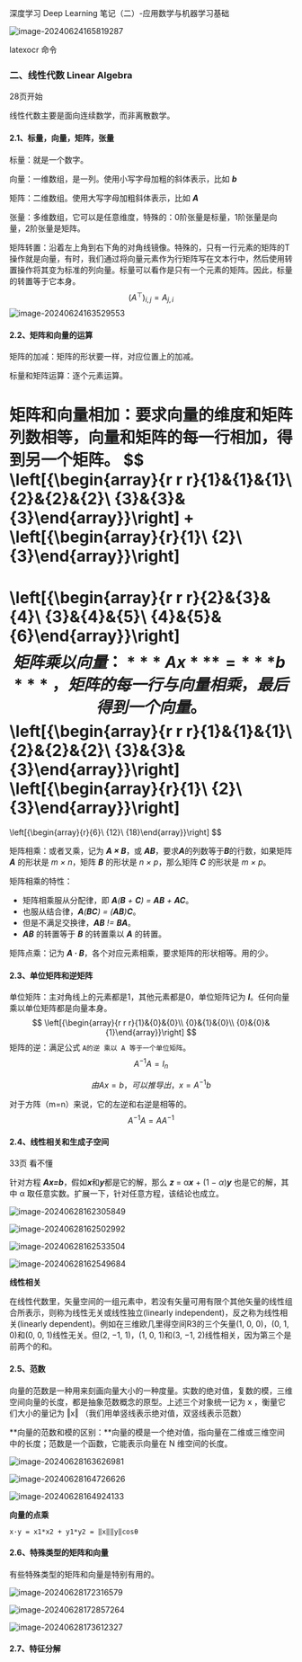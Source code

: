 深度学习 Deep Learning 笔记（二）-应用数学与机器学习基础

![image-20240624165819287](D:\dev\php\magook\trunk\server\md\img\image-20240624165819287.png)



latexocr 命令



### 二、线性代数 Linear Algebra

28页开始

线性代数主要是面向连续数学，而非离散数学。



#### 2.1、标量，向量，矩阵，张量

标量：就是一个数字。

向量：一维数组，是一列。使用小写字母加粗的斜体表示，比如 ***b***

矩阵：二维数组。使用大写字母加粗斜体表示，比如 ***A***

张量：多维数组，它可以是任意维度，特殊的：0阶张量是标量，1阶张量是向量，2阶张量是矩阵。

矩阵转置：沿着左上角到右下角的对角线镜像。特殊的，只有一行元素的矩阵的T操作就是向量，有时，我们通过将向量元素作为行矩阵写在文本行中，然后使用转置操作将其变为标准的列向量。标量可以看作是只有一个元素的矩阵。因此，标量的转置等于它本身。
$$
(A^{\top})_{i,j}=A_{j,i}
$$
![image-20240624163529553](D:\dev\php\magook\trunk\server\md\img\image-20240624163529553.png)

#### 2.2、矩阵和向量的运算

矩阵的加减：矩阵的形状要一样，对应位置上的加减。

标量和矩阵运算：逐个元素运算。

矩阵和向量相加：要求向量的维度和矩阵列数相等，向量和矩阵的每一行相加，得到另一个矩阵。
$$
\left[{\begin{array}{r r r}{1}&{1}&{1}\\ {2}&{2}&{2}\\ {3}&{3}&{3}\end{array}}\right]
+
\left[{\begin{array}{r}{1}\\ {2}\\ {3}\end{array}}\right]
=
\left[{\begin{array}{r r r}{2}&{3}&{4}\\ {3}&{4}&{5}\\ {4}&{5}&{6}\end{array}}\right]
$$
矩阵乘以向量：***Ax*** = ***b*** ，矩阵的每一行与向量相乘，最后得到一个向量。
$$
\left[{\begin{array}{r r r}{1}&{1}&{1}\\ {2}&{2}&{2}\\ {3}&{3}&{3}\end{array}}\right]
\left[{\begin{array}{r}{1}\\ {2}\\ {3}\end{array}}\right]
=
\left[{\begin{array}{r}{6}\\ {12}\\ {18}\end{array}}\right]
$$


矩阵相乘：或者叉乘，记为 ***A × B***，或 ***AB***，要求***A***的列数等于***B***的行数，如果矩阵 ***A*** 的形状是 *m* *×* *n*，矩阵 ***B*** 的形状是 *n* *×* *p*，那么矩阵 ***C*** 的形状是 *m* *×* *p*。

矩阵相乘的特性：

- 矩阵相乘服从分配律，即 ***A**(**B** + **C**) = **AB** + **AC***。
- 也服从结合律，***A**(**BC**) = (**AB**)**C***。
- 但是不满足交换律，***AB** != **BA***。
- ***AB*** 的转置等于 ***B*** 的转置乘以 ***A*** 的转置。



矩阵点乘：记为 ***A · B***，各个对应元素相乘，要求矩阵的形状相等。用的少。



#### 2.3、单位矩阵和逆矩阵

单位矩阵：主对角线上的元素都是1，其他元素都是0，单位矩阵记为 ***I***。任何向量乘以单位矩阵都是向量本身。
$$
\left[{\begin{array}{r r r}{1}&{0}&{0}\\ {0}&{1}&{0}\\ {0}&{0}&{1}\end{array}}\right]
$$
矩阵的逆：满足公式 `A的逆 乘以 A 等于一个单位矩阵`。
$$
A^{-1}A=I_{n}
$$

$$
由 Ax=b ，可以推导出， x = A^{-1}b
$$

对于方阵（m=n）来说，它的左逆和右逆是相等的。
$$
A^{-1}A=AA^{-1}
$$


#### 2.4、线性相关和生成子空间

33页 看不懂

针对方程 ***Ax=b***，假如***x***和***y***都是它的解，那么 ***z*** = α***x*** + (1 *−* *α*)***y*** 也是它的解，其中 α 取任意实数。扩展一下，针对任意方程，该结论也成立。

![image-20240628162305849](D:\dev\php\magook\trunk\server\md\img\image-20240628162305849.png)

![image-20240628162502992](D:\dev\php\magook\trunk\server\md\img\image-20240628162502992.png)

![image-20240628162533504](D:\dev\php\magook\trunk\server\md\img\image-20240628162533504.png)

![image-20240628162549684](D:\dev\php\magook\trunk\server\md\img\image-20240628162549684.png)

**线性相关**

在线性代数里，矢量空间的一组元素中，若没有矢量可用有限个其他矢量的线性组合所表示，则称为线性无关或线性独立(linearly independent)，反之称为线性相关(linearly dependent)。例如在三维欧几里得空间R3的三个矢量(1, 0, 0)，(0, 1, 0)和(0, 0, 1)线性无关。但(2, −1, 1)，(1, 0, 1)和(3, −1, 2)线性相关，因为第三个是前两个的和。



#### 2.5、范数

向量的范数是一种用来刻画向量大小的一种度量。实数的绝对值，复数的模，三维空间向量的长度，都是抽象范数概念的原型。上述三个对象统一记为 x ，衡量它们大小的量记为 ‖x‖ （我们用单竖线表示绝对值，双竖线表示范数）

**向量的范数和模的区别：**向量的模是一个绝对值，指向量在二维或三维空间中的长度；范数是一个函数，它能表示向量在 N 维空间的长度。

![image-20240628163626981](D:\dev\php\magook\trunk\server\md\img\image-20240628163626981.png)

![image-20240628164726626](D:\dev\php\magook\trunk\server\md\img\image-20240628164726626.png)

![image-20240628164924133](D:\dev\php\magook\trunk\server\md\img\image-20240628164924133.png)



**向量的点乘**

```
x·y = x1*x2 + y1*y2 = ‖x‖‖y‖cosθ
```



#### 2.6、特殊类型的矩阵和向量

有些特殊类型的矩阵和向量是特别有用的。

![image-20240628172316579](D:\dev\php\magook\trunk\server\md\img\image-20240628172316579.png)

![image-20240628172857264](D:\dev\php\magook\trunk\server\md\img\image-20240628172857264.png)

![image-20240628173612327](D:\dev\php\magook\trunk\server\md\img\image-20240628173612327.png)

#### 2.7、特征分解

